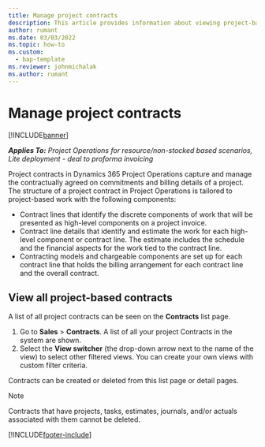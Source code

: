```yaml
---
title: Manage project contracts 
description: This article provides information about viewing project-based contracts.
author: rumant
ms.date: 03/03/2022
ms.topic: how-to
ms.custom: 
  - bap-template
ms.reviewer: johnmichalak
ms.author: rumant
---
```


# Manage project contracts

[!INCLUDE[banner](../../includes/banner.md)]

_**Applies To:** Project Operations for resource/non-stocked based scenarios, Lite deployment - deal to proforma invoicing_

Project contracts in Dynamics 365 Project Operations capture and manage the contractually agreed on commitments and billing details of a project. The structure of a project contract in Project Operations is tailored to project-based work with the following components:

- Contract lines that identify the discrete components of work that will be presented as high-level components on a project invoice.
- Contract line details that identify and estimate the work for each high-level component or contract line. The estimate includes the schedule and the financial aspects for the work tied to the contract line.
- Contracting models and chargeable components are set up for each contract line that holds the billing arrangement for each contract line and the overall contract.

## View all project-based contracts

A list of all project contracts can be seen on the **Contracts** list page. 

1. Go to **Sales** > **Contracts**. A list of all your project Contracts in the system are shown. 
2. Select the **View switcher** (the drop-down arrow next to the name of the view) to select other filtered views. You can create your own views with custom filter criteria.

Contracts can be created or deleted from this list page or detail pages.

> [!NOTE]
> Contracts that have projects, tasks, estimates, journals, and/or actuals associated with them cannot be deleted. 


[!INCLUDE[footer-include](../../includes/footer-banner.md)]
